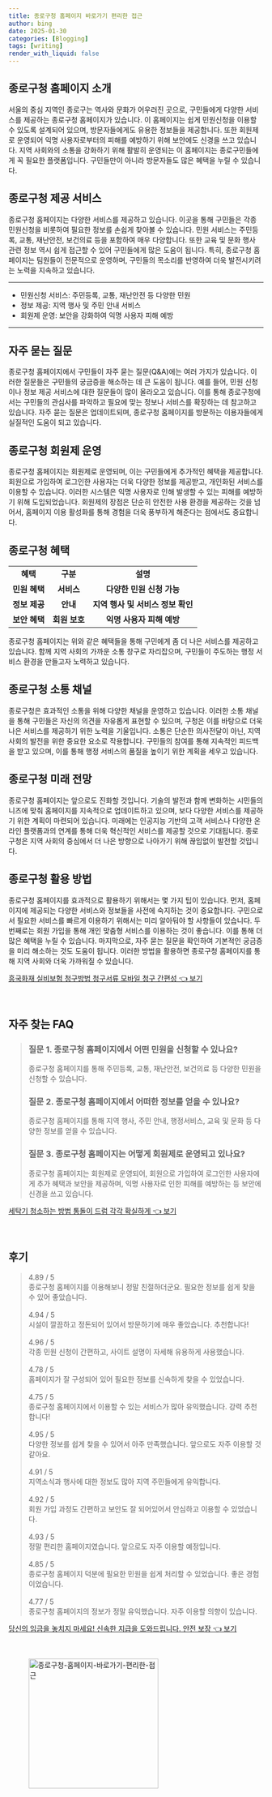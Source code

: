 ```yaml
---
title: 종로구청 홈페이지 바로가기 편리한 접근
author: bing
date: 2025-01-30
categories: [Blogging]
tags: [writing]
render_with_liquid: false
---
```



<h2 id='종로구청_홈페이지_소개'>종로구청 홈페이지 소개</h2>

<p>서울의 중심 지역인 종로구는 역사와 문화가 어우러진 곳으로, 구민들에게 다양한 서비스를 제공하는 종로구청 홈페이지가 있습니다. 이 홈페이지는 쉽게 민원신청을 이용할 수 있도록 설계되어 있으며, 방문자들에게도 유용한 정보들을 제공합니다. 또한 회원제로 운영되어 익명 사용자로부터의 피해를 예방하기 위해 보안에도 신경을 쓰고 있습니다. 지역 사회와의 소통을 강화하기 위해 활발히 운영되는 이 홈페이지는 종로구민들에게 꼭 필요한 플랫폼입니다. 구민들만이 아니라 방문자들도 많은 혜택을 누릴 수 있습니다.</p>

<h2 id='종로구청_제공_서비스'>종로구청 제공 서비스</h2>

<p>종로구청 홈페이지는 다양한 서비스를 제공하고 있습니다. 이곳을 통해 구민들은 각종 민원신청을 비롯하여 필요한 정보를 손쉽게 찾아볼 수 있습니다. 민원 서비스는 주민등록, 교통, 재난안전, 보건의료 등을 포함하여 매우 다양합니다. 또한 교육 및 문화 행사 관련 정보 역시 쉽게 접근할 수 있어 구민들에게 많은 도움이 됩니다. 특히, 종로구청 홈페이지는 팀원들이 전문적으로 운영하며, 구민들의 목소리를 반영하여 더욱 발전시키려는 노력을 지속하고 있습니다.</p>

<hr />

<ul>
    <li>민원신청 서비스: 주민등록, 교통, 재난안전 등 다양한 민원</li>
    <li>정보 제공: 지역 행사 및 주민 안내 서비스</li>
    <li>회원제 운영: 보안을 강화하여 익명 사용자 피해 예방</li>
</ul>

<hr />

<h2 id='자주_묻는_질문'>자주 묻는 질문</h2>

<p>종로구청 홈페이지에서 구민들이 자주 묻는 질문(Q&A)에는 여러 가지가 있습니다. 이러한 질문들은 구민들의 궁금증을 해소하는 데 큰 도움이 됩니다. 예를 들어, 민원 신청이나 정보 제공 서비스에 대한 질문들이 많이 올라오고 있습니다. 이를 통해 종로구청에서는 구민들의 관심사를 파악하고 필요에 맞는 정보나 서비스를 확장하는 데 참고하고 있습니다. 자주 묻는 질문은 업데이트되며, 종로구청 홈페이지를 방문하는 이용자들에게 실질적인 도움이 되고 있습니다.</p>

<h2 id='종로구청_회원제_운영'>종로구청 회원제 운영</h2>

<p>종로구청 홈페이지는 회원제로 운영되며, 이는 구민들에게 추가적인 혜택을 제공합니다. 회원으로 가입하여 로그인한 사용자는 더욱 다양한 정보를 제공받고, 개인화된 서비스를 이용할 수 있습니다. 이러한 시스템은 익명 사용자로 인해 발생할 수 있는 피해를 예방하기 위해 도입되었습니다. 회원제의 장점은 단순히 안전한 사용 환경을 제공하는 것을 넘어서, 홈페이지 이용 활성화를 통해 경험을 더욱 풍부하게 해준다는 점에서도 중요합니다.</p>

<h2 id='종로구청_혜택'>종로구청 혜택</h2>

<table>
    <tr>
        <td style="text-align: center; height: 17px;"><b>혜택</b></td>
        <td style="text-align: center; height: 17px;"><b>구분</b></td>
        <td style="text-align: center; height: 17px;"><b>설명</b></td>
    </tr>
    <tr>
        <td style="text-align: center; height: 17px;"><b>민원 혜택</b></td>
        <td style="text-align: center; height: 17px;"><b>서비스</b></td>
        <td style="text-align: center; height: 17px;"><b>다양한 민원 신청 가능</b></td>
    </tr>
    <tr>
        <td style="text-align: center; height: 17px;"><b>정보 제공</b></td>
        <td style="text-align: center; height: 17px;"><b>안내</b></td>
        <td style="text-align: center; height: 17px;"><b>지역 행사 및 서비스 정보 확인</b></td>
    </tr>
    <tr>
        <td style="text-align: center; height: 17px;"><b>보안 혜택</b></td>
        <td style="text-align: center; height: 17px;"><b>회원 보호</b></td>
        <td style="text-align: center; height: 17px;"><b>익명 사용자 피해 예방</b></td>
    </tr>
</table>

<p>종로구청 홈페이지는 위와 같은 혜택들을 통해 구민에게 좀 더 나은 서비스를 제공하고 있습니다. 함께 지역 사회의 가까운 소통 창구로 자리잡으며, 구민들이 주도하는 행정 서비스 환경을 만들고자 노력하고 있습니다.</p>

<h2 id='종로구청_소통_채널'>종로구청 소통 채널</h2>

<p>종로구청은 효과적인 소통을 위해 다양한 채널을 운영하고 있습니다. 이러한 소통 채널을 통해 구민들은 자신의 의견을 자유롭게 표현할 수 있으며, 구청은 이를 바탕으로 더욱 나은 서비스를 제공하기 위한 노력을 기울입니다. 소통은 단순한 의사전달이 아닌, 지역 사회의 발전을 위한 중요한 요소로 작용합니다. 구민들의 참여를 통해 지속적인 피드백을 받고 있으며, 이를 통해 행정 서비스의 품질을 높이기 위한 계획을 세우고 있습니다.</p>

<h2 id='종로구청_미래_전망'>종로구청 미래 전망</h2>

<p>종로구청 홈페이지는 앞으로도 진화할 것입니다. 기술의 발전과 함께 변화하는 시민들의 니즈에 맞춰 홈페이지를 지속적으로 업데이트하고 있으며, 보다 다양한 서비스를 제공하기 위한 계획이 마련되어 있습니다. 미래에는 인공지능 기반의 고객 서비스나 다양한 온라인 플랫폼과의 연계를 통해 더욱 혁신적인 서비스를 제공할 것으로 기대됩니다. 종로구청은 지역 사회의 중심에서 더 나은 방향으로 나아가기 위해 끊임없이 발전할 것입니다.</p>

<h2 id='종로구청_활용_방법'>종로구청 활용 방법</h2>

<p>종로구청 홈페이지를 효과적으로 활용하기 위해서는 몇 가지 팁이 있습니다. 먼저, 홈페이지에 제공되는 다양한 서비스와 정보들을 사전에 숙지하는 것이 중요합니다. 구민으로서 필요한 서비스를 빠르게 이용하기 위해서는 미리 알아둬야 할 사항들이 있습니다. 두 번째로는 회원 가입을 통해 개인 맞춤형 서비스를 이용하는 것이 좋습니다. 이를 통해 더 많은 혜택을 누릴 수 있습니다. 마지막으로, 자주 묻는 질문을 확인하여 기본적인 궁금증을 미리 해소하는 것도 도움이 됩니다. 이러한 방법을 활용하면 종로구청 홈페이지를 통해 지역 사회와 더욱 가까워질 수 있습니다.</p>


<p><a class="click-button" title="흥국화재 실비보험 청구방법 청구서류 모바일 청구 간편성" href="https://blackassets.github.io/posts/%ED%9D%A5%EA%B5%AD%ED%99%94%EC%9E%AC-%EC%8B%A4%EB%B9%84%EB%B3%B4%ED%97%98-%EC%B2%AD%EA%B5%AC%EB%B0%A9%EB%B2%95-%EC%B2%AD%EA%B5%AC%EC%84%9C%EB%A5%98-%EB%AA%A8%EB%B0%94%EC%9D%BC-%EC%B2%AD%EA%B5%AC-%EA%B0%84%ED%8E%B8%EC%84%B1/" rel="dofollow">흥국화재 실비보험 청구방법 청구서류 모바일 청구 간편성 👈 보기</a></p><br>
<h2 id='자주_찾는_FAQ'>자주 찾는 FAQ</h2>
<div itemscope="" itemtype="https://schema.org/FAQPage"> 
<blockquote> 
<div itemscope="" itemprop="mainEntity" itemtype="https://schema.org/Question"> 
<h3 itemprop="name">질문 1. 종로구청 홈페이지에서 어떤 민원을 신청할 수 있나요?</h3> 
<div itemscope="" itemprop="acceptedAnswer" itemtype="https://schema.org/Answer"> 
<span itemprop="text"> 
<p>종로구청 홈페이지를 통해 주민등록, 교통, 재난안전, 보건의료 등 다양한 민원을 신청할 수 있습니다.</p> 
</span> 
</div> 
</div> 
<div itemscope="" itemprop="mainEntity" itemtype="https://schema.org/Question"> 
<h3 itemprop="name">질문 2. 종로구청 홈페이지에서 어떠한 정보를 얻을 수 있나요?</h3> 
<div itemscope="" itemprop="acceptedAnswer" itemtype="https://schema.org/Answer"> 
<span itemprop="text"> 
<p>종로구청 홈페이지를 통해 지역 행사, 주민 안내, 행정서비스, 교육 및 문화 등 다양한 정보를 얻을 수 있습니다.</p> 
</span> 
</div> 
</div> 
<div itemscope="" itemprop="mainEntity" itemtype="https://schema.org/Question"> 
<h3 itemprop="name">질문 3. 종로구청 홈페이지는 어떻게 회원제로 운영되고 있나요?</h3> 
<div itemscope="" itemprop="acceptedAnswer" itemtype="https://schema.org/Answer"> 
<span itemprop="text"> 
<p>종로구청 홈페이지는 회원제로 운영되어, 회원으로 가입하여 로그인한 사용자에게 추가 혜택과 보안을 제공하며, 익명 사용자로 인한 피해를 예방하는 등 보안에 신경을 쓰고 있습니다.</p> 
</span> 
</div> 
</div> 
</blockquote> 
</div>
<p><a class="click-button" title="세탁기 청소하는 방법 통돌이 드럼 각각 확실하게" href="https://blackassets.github.io/posts/%EC%84%B8%ED%83%81%EA%B8%B0-%EC%B2%AD%EC%86%8C%ED%95%98%EB%8A%94-%EB%B0%A9%EB%B2%95-%ED%86%B5%EB%8F%8C%EC%9D%B4-%EB%93%9C%EB%9F%BC-%EA%B0%81%EA%B0%81-%ED%99%95%EC%8B%A4%ED%95%98%EA%B2%8C/" rel="dofollow">세탁기 청소하는 방법 통돌이 드럼 각각 확실하게 👈 보기</a></p><br>
<h2 id='후기'>후기</h2>
<div itemscope itemtype="https://schema.org/Product">
  <blockquote>
  <div itemprop="review" itemscope itemtype="https://schema.org/Review">
      <div itemprop="reviewRating" itemscope itemtype="https://schema.org/Rating"> <span itemprop="ratingValue">4.89</span> / <span itemprop="bestRating">5</span> </div>
      <span itemprop="reviewBody">종로구청 홈페이지를 이용해보니 정말 친절하더군요. 필요한 정보를 쉽게 찾을 수 있어 좋았습니다.</span>
  </div>
  <br>
  <div itemprop="review" itemscope itemtype="https://schema.org/Review">
      <div itemprop="reviewRating" itemscope itemtype="https://schema.org/Rating"> <span itemprop="ratingValue">4.94</span> / <span itemprop="bestRating">5</span> </div>
      <span itemprop="reviewBody">시설이 깔끔하고 정돈되어 있어서 방문하기에 매우 좋았습니다. 추천합니다!</span>
  </div>
  <br>
  <div itemprop="review" itemscope itemtype="https://schema.org/Review">
      <div itemprop="reviewRating" itemscope itemtype="https://schema.org/Rating"> <span itemprop="ratingValue">4.96</span> / <span itemprop="bestRating">5</span> </div>
      <span itemprop="reviewBody">각종 민원 신청이 간편하고, 사이트 설명이 자세해 유용하게 사용했습니다.</span>
  </div>
  <br>
  <div itemprop="review" itemscope itemtype="https://schema.org/Review">
      <div itemprop="reviewRating" itemscope itemtype="https://schema.org/Rating"> <span itemprop="ratingValue">4.78</span> / <span itemprop="bestRating">5</span> </div>
      <span itemprop="reviewBody">홈페이지가 잘 구성되어 있어 필요한 정보를 신속하게 찾을 수 있었습니다.</span>
  </div>
  <br>
  <div itemprop="review" itemscope itemtype="https://schema.org/Review">
      <div itemprop="reviewRating" itemscope itemtype="https://schema.org/Rating"> <span itemprop="ratingValue">4.75</span> / <span itemprop="bestRating">5</span> </div>
      <span itemprop="reviewBody">종로구청 홈페이지에서 이용할 수 있는 서비스가 많아 유익했습니다. 강력 추천합니다!</span>
  </div>
  <br>
  <div itemprop="review" itemscope itemtype="https://schema.org/Review">
      <div itemprop="reviewRating" itemscope itemtype="https://schema.org/Rating"> <span itemprop="ratingValue">4.95</span> / <span itemprop="bestRating">5</span> </div>
      <span itemprop="reviewBody">다양한 정보를 쉽게 찾을 수 있어서 아주 만족했습니다. 앞으로도 자주 이용할 것 같아요.</span>
  </div>
  <br>
  <div itemprop="review" itemscope itemtype="https://schema.org/Review">
      <div itemprop="reviewRating" itemscope itemtype="https://schema.org/Rating"> <span itemprop="ratingValue">4.91</span> / <span itemprop="bestRating">5</span> </div>
      <span itemprop="reviewBody">지역소식과 행사에 대한 정보도 많아 지역 주민들에게 유익합니다.</span>
  </div>
  <br>
  <div itemprop="review" itemscope itemtype="https://schema.org/Review">
      <div itemprop="reviewRating" itemscope itemtype="https://schema.org/Rating"> <span itemprop="ratingValue">4.92</span> / <span itemprop="bestRating">5</span> </div>
      <span itemprop="reviewBody">회원 가입 과정도 간편하고 보안도 잘 되어있어서 안심하고 이용할 수 있었습니다.</span>
  </div>
  <br>
  <div itemprop="review" itemscope itemtype="https://schema.org/Review">
      <div itemprop="reviewRating" itemscope itemtype="https://schema.org/Rating"> <span itemprop="ratingValue">4.93</span> / <span itemprop="bestRating">5</span> </div>
      <span itemprop="reviewBody">정말 편리한 홈페이지였습니다. 앞으로도 자주 이용할 예정입니다.</span>
  </div>
  <br>
  <div itemprop="review" itemscope itemtype="https://schema.org/Review">
      <div itemprop="reviewRating" itemscope itemtype="https://schema.org/Rating"> <span itemprop="ratingValue">4.85</span> / <span itemprop="bestRating">5</span> </div>
      <span itemprop="reviewBody">종로구청 홈페이지 덕분에 필요한 민원을 쉽게 처리할 수 있었습니다. 좋은 경험이었습니다.</span>
  </div>
  <br>
  <div itemprop="review" itemscope itemtype="https://schema.org/Review">
      <div itemprop="reviewRating" itemscope itemtype="https://schema.org/Rating"> <span itemprop="ratingValue">4.77</span> / <span itemprop="bestRating">5</span> </div>
      <span itemprop="reviewBody">종로구청 홈페이지의 정보가 정말 유익했습니다. 자주 이용할 의향이 있습니다.</span>
  </div>
  </blockquote>
</div>
<p><a class="click-button" title="당신의 임금을 놓치지 마세요! 신속한 지급을 도와드립니다. 안전 보장" href="https://blackassets.github.io/posts/%EB%8B%B9%EC%8B%A0%EC%9D%98-%EC%9E%84%EA%B8%88%EC%9D%84-%EB%86%93%EC%B9%98%EC%A7%80-%EB%A7%88%EC%84%B8%EC%9A%94!-%EC%8B%A0%EC%86%8D%ED%95%9C-%EC%A7%80%EA%B8%89%EC%9D%84-%EB%8F%84%EC%99%80%EB%93%9C%EB%A6%BD%EB%8B%88%EB%8B%A4.-%EC%95%88%EC%A0%84-%EB%B3%B4%EC%9E%A5/" rel="dofollow">당신의 임금을 놓치지 마세요! 신속한 지급을 도와드립니다. 안전 보장 👈 보기</a></p><br>
<figure class="image"><img src="https://blackassets.github.io/assets/img/thumbnail/종로구청-홈페이지-바로가기-편리한-접근.webp" alt="종로구청-홈페이지-바로가기-편리한-접근" width="256" height="256"></figure>